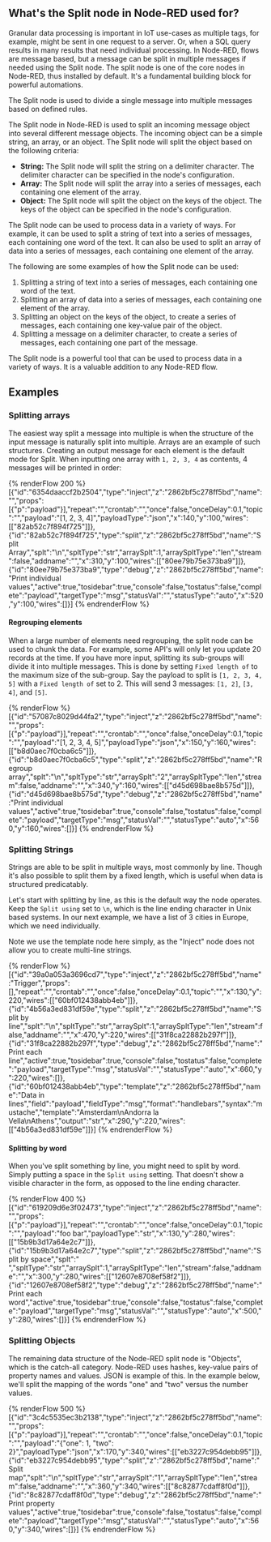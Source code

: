 ## What's the Split node in Node-RED used for?

Granular data processing is important in IoT use-cases as multiple tags, for
example, might be sent in one request to a server. Or, when a SQL query results in
many results that need individual processing. In Node-RED, flows are message
based, but a message can be split in multiple messages if needed using the Split
node. The split node is one of the core nodes in Node-RED, thus installed by
default. It's a fundamental building block for powerful automations.

The Split node is used to divide a single message into multiple messages based
on defined rules.

The Split node in Node-RED is used to split an incoming message object into several different message objects. The incoming object can be a simple string, an array, or an object. The Split node will split the object based on the following criteria:
- **String:** The Split node will split the string on a delimiter character. The delimiter character can be specified in the node's configuration.
- **Array:** The Split node will split the array into a series of messages, each containing one element of the array.
- **Object:** The Split node will split the object on the keys of the object. The keys of the object can be specified in the node's configuration.

The Split node can be used to process data in a variety of ways. For example,
it can be used to split a string of text into a series of messages, each containing
one word of the text. It can also be used to split an array of data into a series
of messages, each containing one element of the array.

The following are some examples of how the Split node can be used:
1. Splitting a string of text into a series of messages, each containing one word of the text.
1. Splitting an array of data into a series of messages, each containing one element of the array.
1. Splitting an object on the keys of the object, to create a series of messages, each containing one key-value pair of the object.
1. Splitting a message on a delimiter character, to create a series of messages, each containing one part of the message.

The Split node is a powerful tool that can be used to process data in a variety of ways. It is a valuable addition to any Node-RED flow.

## Examples

### Splitting arrays

The easiest way split a message into multiple is when the structure of the input
message is naturally split into multiple. Arrays are an example of such structures.
Creating an output message for each element is the default mode for Split. When
inputting one array with `1, 2, 3, 4` as contents, 4 messages will be printed in
order:

{% renderFlow 200 %}
[{"id":"6354daaccf2b2504","type":"inject","z":"2862bf5c278ff5bd","name":"","props":[{"p":"payload"}],"repeat":"","crontab":"","once":false,"onceDelay":0.1,"topic":"","payload":"[1, 2, 3, 4]","payloadType":"json","x":140,"y":100,"wires":[["82ab52c7f894f725"]]},{"id":"82ab52c7f894f725","type":"split","z":"2862bf5c278ff5bd","name":"Split Array","splt":"\\n","spltType":"str","arraySplt":1,"arraySpltType":"len","stream":false,"addname":"","x":310,"y":100,"wires":[["80ee79b75e373ba9"]]},{"id":"80ee79b75e373ba9","type":"debug","z":"2862bf5c278ff5bd","name":"Print individual values","active":true,"tosidebar":true,"console":false,"tostatus":false,"complete":"payload","targetType":"msg","statusVal":"","statusType":"auto","x":520,"y":100,"wires":[]}]
{% endrenderFlow %}

#### Regrouping elements

When a large number of elements need regrouping, the split node can be used to chunk the data. For example, some API's will only let you update 20
records at the time. If you have more input, splitting its sub-groups will divide it into multiple messages. This is done by setting
`Fixed length of` to the maximum size of the sub-group. Say the payload to split
is `[1, 2, 3, 4, 5]` with a `Fixed length of` set to 2. This will send 3
messages: `[1, 2]`, `[3, 4]`, and `[5]`.

{% renderFlow %}
[{"id":"57087c8029d44fa2","type":"inject","z":"2862bf5c278ff5bd","name":"","props":[{"p":"payload"}],"repeat":"","crontab":"","once":false,"onceDelay":0.1,"topic":"","payload":"[1, 2, 3, 4, 5]","payloadType":"json","x":150,"y":160,"wires":[["b8d0aec7f0cba6c5"]]},{"id":"b8d0aec7f0cba6c5","type":"split","z":"2862bf5c278ff5bd","name":"Regroup array","splt":"\\n","spltType":"str","arraySplt":"2","arraySpltType":"len","stream":false,"addname":"","x":340,"y":160,"wires":[["d45d698bae8b575d"]]},{"id":"d45d698bae8b575d","type":"debug","z":"2862bf5c278ff5bd","name":"Print individual values","active":true,"tosidebar":true,"console":false,"tostatus":false,"complete":"payload","targetType":"msg","statusVal":"","statusType":"auto","x":560,"y":160,"wires":[]}]
{% endrenderFlow %}

### Splitting Strings

Strings are able to be split in multiple ways, most commonly by line. Though it's
also possible to split them by a fixed length, which is useful when data is structured
predicatably.

Let's start with splitting by line, as this is the default way the node operates.
Keep the `Split using` set to `\n`, which is the line ending character in Unix
based systems. In our next example, we have a list of 3 cities in Europe, which
we need individually. 

Note we use the template node here simply, as the "Inject" node does not allow you
to create multi-line strings.

{% renderFlow %}
[{"id":"39a0a053a3696cd7","type":"inject","z":"2862bf5c278ff5bd","name":"Trigger","props":[],"repeat":"","crontab":"","once":false,"onceDelay":0.1,"topic":"","x":130,"y":220,"wires":[["60bf012438abb4eb"]]},{"id":"4b56a3ed831df59e","type":"split","z":"2862bf5c278ff5bd","name":"Split by line","splt":"\\n","spltType":"str","arraySplt":1,"arraySpltType":"len","stream":false,"addname":"","x":470,"y":220,"wires":[["31f8ca22882b297f"]]},{"id":"31f8ca22882b297f","type":"debug","z":"2862bf5c278ff5bd","name":"Print each line","active":true,"tosidebar":true,"console":false,"tostatus":false,"complete":"payload","targetType":"msg","statusVal":"","statusType":"auto","x":660,"y":220,"wires":[]},{"id":"60bf012438abb4eb","type":"template","z":"2862bf5c278ff5bd","name":"Data in lines","field":"payload","fieldType":"msg","format":"handlebars","syntax":"mustache","template":"Amsterdam\nAndorra la Vella\nAthens","output":"str","x":290,"y":220,"wires":[["4b56a3ed831df59e"]]}]
{% endrenderFlow %}

#### Splitting by word

When you've split something by line, you might need to split by word. Simply
putting a space in the `Split using` setting. That doesn't show a visible character
in the form, as opposed to the line ending character.

{% renderFlow 400 %}
[{"id":"619209d6e3f02473","type":"inject","z":"2862bf5c278ff5bd","name":"","props":[{"p":"payload"}],"repeat":"","crontab":"","once":false,"onceDelay":0.1,"topic":"","payload":"foo bar","payloadType":"str","x":130,"y":280,"wires":[["15b9b3d17a64e2c7"]]},{"id":"15b9b3d17a64e2c7","type":"split","z":"2862bf5c278ff5bd","name":"Split by space","splt":" ","spltType":"str","arraySplt":1,"arraySpltType":"len","stream":false,"addname":"","x":300,"y":280,"wires":[["12607e8708ef58f2"]]},{"id":"12607e8708ef58f2","type":"debug","z":"2862bf5c278ff5bd","name":"Print each word","active":true,"tosidebar":true,"console":false,"tostatus":false,"complete":"payload","targetType":"msg","statusVal":"","statusType":"auto","x":500,"y":280,"wires":[]}]
{% endrenderFlow %}

### Splitting Objects

The remaining data structure of the Node-RED split node is "Objects", which is
the catch-all category. Node-RED uses hashes, key-value pairs of property names
and values. JSON is example of this. In the example below, we'll split the mapping
of the words "one" and "two" versus the number values.

{% renderFlow 500 %}
[{"id":"3c4c5535ec3b2138","type":"inject","z":"2862bf5c278ff5bd","name":"","props":[{"p":"payload"}],"repeat":"","crontab":"","once":false,"onceDelay":0.1,"topic":"","payload":"{\"one\": 1, \"two\": 2}","payloadType":"json","x":170,"y":340,"wires":[["eb3227c954debb95"]]},{"id":"eb3227c954debb95","type":"split","z":"2862bf5c278ff5bd","name":"Split map","splt":"\\n","spltType":"str","arraySplt":"1","arraySpltType":"len","stream":false,"addname":"","x":360,"y":340,"wires":[["8c82877cdaff8f0d"]]},{"id":"8c82877cdaff8f0d","type":"debug","z":"2862bf5c278ff5bd","name":"Print property values","active":true,"tosidebar":true,"console":false,"tostatus":false,"complete":"payload","targetType":"msg","statusVal":"","statusType":"auto","x":560,"y":340,"wires":[]}]
{% endrenderFlow %}